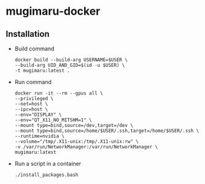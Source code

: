 # mugimaru-docker

## Installation
+ Build command
    ```
    docker build --build-arg USERNAME=$USER \
    --build-arg UID_AND_GID=$(id -u $USER) \
    -t mugimaru:latest .
    ```
+ Run command
    ```
    docker run -it --rm --gpus all \
    --privileged \
    --net=host \
    --ipc=host \
    --env="DISPLAY" \
    --env="QT_X11_NO_MITSHM=1" \
    --mount type=bind,source=/dev,target=/dev \
    --mount type=bind,source=/home/$USER/.ssh,target=/home/$USER/.ssh \
    --runtime=nvidia \
    --volume="/tmp/.X11-unix:/tmp/.X11-unix:rw" \
    -v /var/run/NetworkManager:/var/run/NetworkManager \
    mugimaru:latest
    ```
+ Run a script in a container
    ```
    ./install_packages.bash
    ```